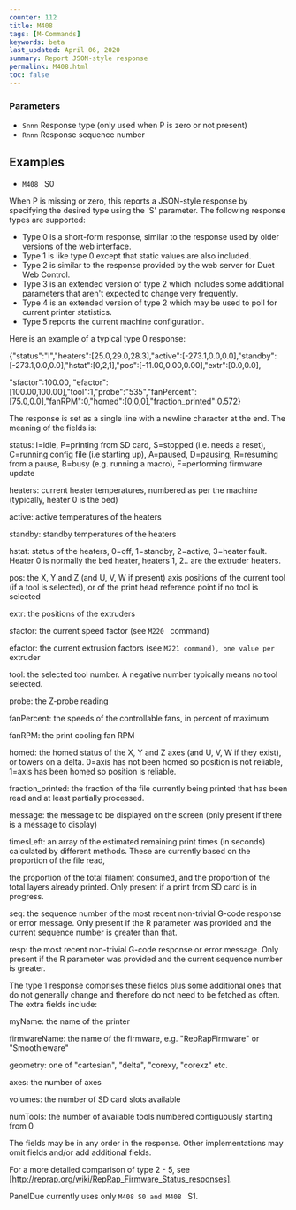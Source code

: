 ```yaml
---
counter: 112
title: M408
tags: [M-Commands] 
keywords: beta 
last_updated: April 06, 2020 
summary: Report JSON-style response 
permalink: M408.html
toc: false 
---
```



### Parameters

* `Snnn` Response type (only used when P is zero or not present)
* `Rnnn` Response sequence number

## Examples

* ` M408  ` S0

When P is missing or zero, this reports a JSON-style response by specifying the desired type using the 'S' parameter. The following response types are supported:

* Type 0 is a short-form response, similar to the response used by older versions of the web interface.
* Type 1 is like type 0 except that static values are also included.
* Type 2 is similar to the response provided by the web server for Duet Web Control.
* Type 3 is an extended version of type 2 which includes some additional parameters that aren't expected to change very frequently.
* Type 4 is an extended version of type 2 which may be used to poll for current printer statistics.
* Type 5 reports the current machine configuration.

Here is an example of a typical type 0 response:

{"status":"I","heaters":[25.0,29.0,28.3],"active":[-273.1,0.0,0.0],"standby":[-273.1,0.0,0.0],"hstat":[0,2,1],"pos":[-11.00,0.00,0.00],"extr":[0.0,0.0],

"sfactor":100.00, "efactor":[100.00,100.00],"tool":1,"probe":"535","fanPercent":[75.0,0.0],"fanRPM":0,"homed":[0,0,0],"fraction_printed":0.572}

The response is set as a single line with a newline character at the end. The meaning of the fields is:

status: I=idle, P=printing from SD card, S=stopped (i.e. needs a reset), C=running config file (i.e starting up), A=paused, D=pausing, R=resuming from a pause, B=busy (e.g. running a macro), F=performing firmware update

heaters: current heater temperatures, numbered as per the machine (typically, heater 0 is the bed)

active: active temperatures of the heaters

standby: standby temperatures of the heaters

hstat: status of the heaters, 0=off, 1=standby, 2=active, 3=heater fault. Heater 0 is normally the bed heater, heaters 1, 2.. are the extruder heaters.

pos: the X, Y and Z (and U, V, W if present) axis positions of the current tool (if a tool is selected), or of the print head reference point if no tool is selected

extr: the positions of the extruders

sfactor: the current speed factor (see ` M220  ` command)

efactor: the current extrusion factors (see ` M221 command), one value per  ` extruder

tool: the selected tool number. A negative number typically means no tool selected.

probe: the Z-probe reading

fanPercent: the speeds of the controllable fans, in percent of maximum

fanRPM: the print cooling fan RPM

homed: the homed status of the X, Y and Z axes (and U, V, W if they exist), or towers on a delta. 0=axis has not been homed so position is not reliable, 1=axis has been homed so position is reliable.

fraction_printed: the fraction of the file currently being printed that has been read and at least partially processed.

message: the message to be displayed on the screen (only present if there is a message to display)

timesLeft: an array of the estimated remaining print times (in seconds) calculated by different methods. These are currently based on the proportion of the file read,

the proportion of the total filament consumed, and the proportion of the total layers already printed. Only present if a print from SD card is in progress.

seq: the sequence number of the most recent non-trivial G-code response or error message. Only present if the R parameter was provided and the current sequence number is greater than that.

resp: the most recent non-trivial G-code response or error message. Only present if the R parameter was provided and the current sequence number is greater.

The type 1 response comprises these fields plus some additional ones that do not generally change and therefore do not need to be fetched as often. The extra fields include:

myName: the name of the printer

firmwareName: the name of the firmware, e.g. "RepRapFirmware" or "Smoothieware"

geometry: one of "cartesian", "delta", "corexy, "corexz" etc.

axes: the number of axes

volumes: the number of SD card slots available

numTools: the number of available tools numbered contiguously starting from 0

The fields may be in any order in the response. Other implementations may omit fields and/or add additional fields.

For a more detailed comparison of type 2 - 5, see [http://reprap.org/wiki/RepRap_Firmware_Status_responses].

PanelDue currently uses only ` M408 S0 and M408  ` S1.

